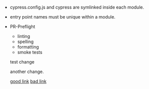 - cypress.config.js and cypress are symlinked inside each module.
- entry point names must be unique within a module.

- PR-Preflight
  - linting
  - spelling
  - formatting
  - smoke tests

  test change
  
  another change.

  [good link](https://google.com)
  [bad link](https://no-such-site-as-this.edu)